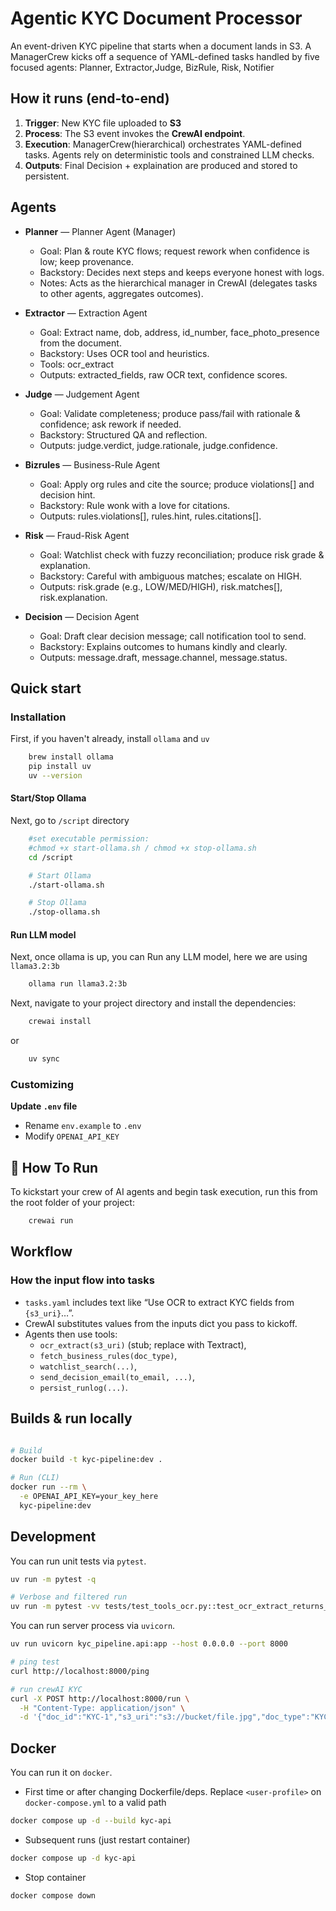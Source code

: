 
# Agentic KYC Document Processor 
An event-driven KYC pipeline that starts when a document lands in S3. A ManagerCrew kicks off a sequence of YAML-defined tasks handled by five focused agents: Planner, Extractor,Judge, BizRule, Risk, Notifier

## How it runs (end-to-end)

1. **Trigger**: New KYC file uploaded to **S3**
2. **Process**: The S3 event invokes the **CrewAI endpoint**.
3. **Execution**: ManagerCrew(hierarchical) orchestrates YAML-defined tasks. Agents rely on deterministic tools and constrained LLM checks.
4. **Outputs**: Final Decision + explaination are produced and stored to persistent.

## Agents

- **Planner** — Planner Agent (Manager)
  - Goal: Plan & route KYC flows; request rework when confidence is low; keep provenance.
  - Backstory: Decides next steps and keeps everyone honest with logs.
  - Notes: Acts as the hierarchical manager in CrewAI (delegates tasks to other agents, aggregates outcomes).

- **Extractor** — Extraction Agent
  - Goal: Extract name, dob, address, id_number, face_photo_presence from the document.
  - Backstory: Uses OCR tool and heuristics.
  - Tools: ocr_extract
  - Outputs: extracted_fields, raw OCR text, confidence scores.

- **Judge** — Judgement Agent
  - Goal: Validate completeness; produce pass/fail with rationale & confidence; ask rework if needed.
  - Backstory: Structured QA and reflection.
  - Outputs: judge.verdict, judge.rationale, judge.confidence.

- **Bizrules** — Business-Rule Agent
  - Goal: Apply org rules and cite the source; produce violations[] and decision hint.
  - Backstory: Rule wonk with a love for citations.
  - Outputs: rules.violations[], rules.hint, rules.citations[].

- **Risk** — Fraud-Risk Agent
  - Goal: Watchlist check with fuzzy reconciliation; produce risk grade & explanation.
  - Backstory: Careful with ambiguous matches; escalate on HIGH.
  - Outputs: risk.grade (e.g., LOW/MED/HIGH), risk.matches[], risk.explanation.
- **Decision** — Decision Agent
  - Goal: Draft clear decision message; call notification tool to send.
  - Backstory: Explains outcomes to humans kindly and clearly.
  - Outputs: message.draft, message.channel, message.status.

## Quick start

### Installation

First, if you haven't already, install `ollama` and `uv`

```bash
    brew install ollama
    pip install uv
    uv --version
```

#### Start/Stop Ollama

Next, go to `/script` directory

```bash
    #set executable permission: 
    #chmod +x start-ollama.sh / chmod +x stop-ollama.sh
    cd /script  

    # Start Ollama    
    ./start-ollama.sh

    # Stop Ollama
    ./stop-ollama.sh
```

#### Run LLM model

Next, once ollama is up, you can Run any LLM model, here we are using `llama3.2:3b`

```bash
    ollama run llama3.2:3b
```

Next, navigate to your project directory and install the dependencies:

```bash
    crewai install
```

or

```bash
    uv sync
```

### Customizing

**Update `.env` file**

- Rename `env.example` to `.env`
- Modify `OPENAI_API_KEY`

## :rocket: How To Run

To kickstart your crew of AI agents and begin task execution, run this from the root folder of your project:

```bash
    crewai run
```

## Workflow

### How the input flow into tasks

- `tasks.yaml` includes text like “Use OCR to extract KYC fields from `{s3_uri}`…”.
- CrewAI substitutes values from the inputs dict you pass to kickoff.
- Agents then use tools:
  - `ocr_extract(s3_uri)` (stub; replace with Textract),
  - `fetch_business_rules(doc_type)`,
  - `watchlist_search(...)`,
  - `send_decision_email(to_email, ...)`,
  - `persist_runlog(...)`.

## Builds & run locally

```bash

# Build
docker build -t kyc-pipeline:dev .

# Run (CLI)
docker run --rm \
  -e OPENAI_API_KEY=your_key_here 
  kyc-pipeline:dev


```

## Development

You can run unit tests via `pytest`.

```bash
uv run -m pytest -q

# Verbose and filtered run
uv run -m pytest -vv tests/test_tools_ocr.py::test_ocr_extract_returns_expected_stub_text
```

You can run server process via `uvicorn`.

```bash
uv run uvicorn kyc_pipeline.api:app --host 0.0.0.0 --port 8000

# ping test
curl http://localhost:8000/ping

# run crewAI KYC
curl -X POST http://localhost:8000/run \
  -H "Content-Type: application/json" \
  -d '{"doc_id":"KYC-1","s3_uri":"s3://bucket/file.jpg","doc_type":"KYC","to_email":"user@example.com"}'
```

## Docker

You can run it on `docker`.

- First time or after changing Dockerfile/deps.
  Replace `<user-profile>` on `docker-compose.yml` to a valid path

```bash
docker compose up -d --build kyc-api
```

- Subsequent runs (just restart container)

```bash
docker compose up -d kyc-api
```

- Stop container

```bash
docker compose down

```
